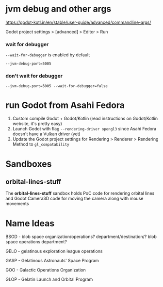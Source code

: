 # jvm debug and other args

https://godot-kotl.in/en/stable/user-guide/advanced/commandline-args/

Godot project settings > [advanced] > Editor > Run

### wait for debugger

`--wait-for-debugger` is enabled by default

```
--jvm-debug-port=5005
```

### don't wait for debugger

```
--jvm-debug-port=5005 --wait-for-debugger=false
```
    

# run Godot from Asahi Fedora

1. Custom compile Godot + Godot/Kotlin (read instructions on Godot/Kotlin website, it's pretty easy)
2. Launch Godot with flag `--rendering-driver opengl3` since Asahi Fedora doesn't have a Vulkan driver (yet)
3. Update the Godot project settings for Rendering > Renderer > Rendering Method to `gl_compatability`


# Sandboxes

## orbital-lines-stuff

The **orbital-lines-stuff** sandbox holds PoC code for rendering orbital lines and Godot Camera3D code for 
moving the camera along with mouse movements

# Name Ideas

BSOD - blob space organization/operations? department/destination/?
        blob space operations department?

GELO - gelatinous exploration league operations

GASP - Gelatinous Astronauts' Space Program

GOO - Galactic Operations Organization

GLOP - Gelatin Launch and Orbital Program
